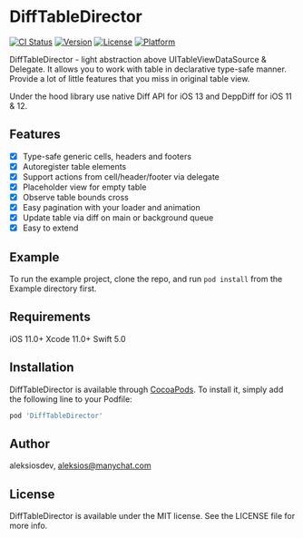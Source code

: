 # DiffTableDirector

[![CI Status](https://img.shields.io/travis/aleksiosdev/DiffTableDirector.svg?style=flat)](https://travis-ci.org/aleksiosdev/DiffTableDirector)
[![Version](https://img.shields.io/cocoapods/v/DiffTableDirector.svg?style=flat)](https://cocoapods.org/pods/DiffTableDirector)
[![License](https://img.shields.io/cocoapods/l/DiffTableDirector.svg?style=flat)](https://cocoapods.org/pods/DiffTableDirector)
[![Platform](https://img.shields.io/cocoapods/p/DiffTableDirector.svg?style=flat)](https://cocoapods.org/pods/DiffTableDirector)

DiffTableDirector - light abstraction above UITableViewDataSource & Delegate. It allows you to work with table in declarative type-safe manner. Provide a lot of little features that you miss in original table view. 

Under the hood library use native Diff API for iOS 13 and DeppDiff for iOS 11 & 12.

## Features
- [x] Type-safe generic cells, headers and footers
- [x] Autoregister table elements
- [x] Support actions from cell/header/footer via delegate
- [x] Placeholder view for empty table
- [x] Observe table bounds cross
- [x] Easy pagination with your loader and animation
- [x] Update table via diff on main or background queue
- [x] Easy to extend

## Example

To run the example project, clone the repo, and run `pod install` from the Example directory first.

## Requirements

iOS 11.0+
Xcode 11.0+
Swift 5.0

## Installation

DiffTableDirector is available through [CocoaPods](https://cocoapods.org). To install
it, simply add the following line to your Podfile:

```ruby
pod 'DiffTableDirector'
```

## Author

aleksiosdev, aleksios@manychat.com

## License

DiffTableDirector is available under the MIT license. See the LICENSE file for more info.
